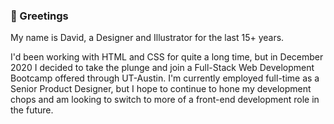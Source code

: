 ### :wave: Greetings

My name is David, a Designer and Illustrator for the last 15+ years. 

I'd been working with HTML and CSS for quite a long time, but in December 2020 I decided to take the plunge and join a Full-Stack Web Development Bootcamp offered through UT-Austin. I'm currently employed full-time as a Senior Product Designer, but I hope to continue to hone my development chops and am looking to switch to more of a front-end development role in the future.
